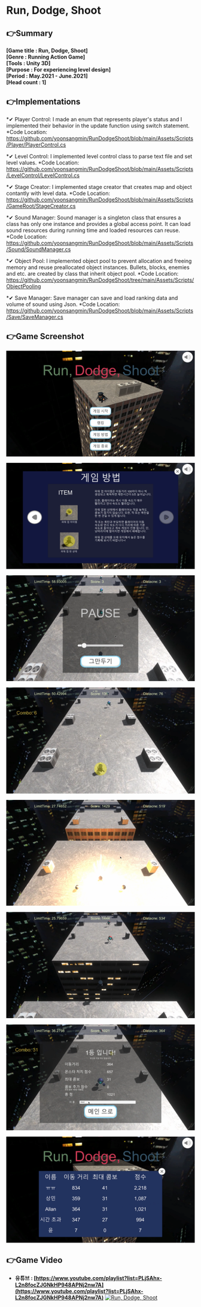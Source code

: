 # Run, Dodge, Shoot

## 👉Summary

**[Game title :  Run, Dodge, Shoot]**  
**[Genre      :  Running Action Game]**  
**[Tools      :  Unity 3D]**  
**[Purpose    :  For experiencing level design]**  
**[Period     :  May.2021 - June.2021]**  
**[Head count :  1]**  

## 👉Implementations

*✔ Player Control: I made an enum that represents player's status and I implemented their behavior in the update function using switch statement.
    *Code Location: https://github.com/yoonsangmin/RunDodgeShoot/blob/main/Assets/Scripts/Player/PlayerControl.cs  


*✔ Level Control: I implemented level control class to parse text file and set level values.
    *Code Location: https://github.com/yoonsangmin/RunDodgeShoot/blob/main/Assets/Scripts/LevelControl/LevelControl.cs  
 
 
*✔ Stage Creator: I implemented stage creator that creates map and object contantly with level data.
 *Code Location: https://github.com/yoonsangmin/RunDodgeShoot/blob/main/Assets/Scripts/GameRoot/StageCreator.cs  
 
 
*✔ Sound Manager: Sound manager is a singleton class that ensures a class has only one instance and provides a global access point. It can load sound resources during running time and loaded resources can reuse.
    *Code Location: https://github.com/yoonsangmin/RunDodgeShoot/blob/main/Assets/Scripts/Sound/SoundManager.cs  


*✔ Object Pool: I implemented object pool to prevent allocation and freeing memory and reuse preallocated object instances. Bullets, blocks, enemies and etc. are created by class that inherit object pool.
    *Code Location: https://github.com/yoonsangmin/RunDodgeShoot/tree/main/Assets/Scripts/ObjectPooling  


*✔ Save Manager: Save manager can save and load ranking data and volume of sound using Json.
    *Code Location: https://github.com/yoonsangmin/RunDodgeShoot/blob/main/Assets/Scripts/Save/SaveManager.cs  


## 👉Game Screenshot

![1.png](Images/1.png)

![2.png](Images/2.png)

![3.png](Images/3.png)

![4.png](Images/4.png)

![5.png](Images/5.png)

![6.png](Images/6.png)

![7.png](Images/7.png)

![8.png](Images/8.png)

## 👉Game Video

- **유튜브 : [https://www.youtube.com/playlist?list=PLjSAhx-L2n8focZJGNkHP948APNj2nw7A](https://www.youtube.com/playlist?list=PLjSAhx-L2n8focZJGNkHP948APNj2nw7A)**
[![Run, Dodge, Shoot](https://img.youtube.com/vi/DevAbZc6Ofs/0.jpg)](https://www.youtube.com/watch?v=DevAbZc6Ofs "Run, Dodge, Shoot")
